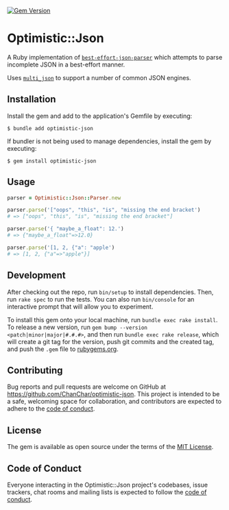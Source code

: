 [![Gem Version](https://badge.fury.io/rb/optimistic-json.svg)](https://badge.fury.io/rb/optimistic-json)

# Optimistic::Json

A Ruby implementation of [`best-effort-json-parser`](https://github.com/beenotung/best-effort-json-parser) which attempts to parse incomplete JSON in a best-effort manner.

Uses [`multi_json`](https://github.com/intridea/multi_json#supported-json-engines) to support a number of common JSON engines.

## Installation

Install the gem and add to the application's Gemfile by executing:

    $ bundle add optimistic-json

If bundler is not being used to manage dependencies, install the gem by executing:

    $ gem install optimistic-json

## Usage

```ruby
parser = Optimistic::Json::Parser.new

parser.parse('["oops", "this", "is", "missing the end bracket')
# => ["oops", "this", "is", "missing the end bracket"]

parser.parse('{ "maybe_a_float": 12.')
# => {"maybe_a_float"=>12.0}

parser.parse('[1, 2, {"a": "apple')
# => [1, 2, {"a"=>"apple"}]
```

## Development

After checking out the repo, run `bin/setup` to install dependencies. Then, run `rake spec` to run the tests. You can also run `bin/console` for an interactive prompt that will allow you to experiment.

To install this gem onto your local machine, run `bundle exec rake install`. To release a new version, run `gem bump --version <patch|minor|major|#.#.#>`, and then run `bundle exec rake release`, which will create a git tag for the version, push git commits and the created tag, and push the `.gem` file to [rubygems.org](https://rubygems.org).

## Contributing

Bug reports and pull requests are welcome on GitHub at https://github.com/ChanChar/optimistic-json. This project is intended to be a safe, welcoming space for collaboration, and contributors are expected to adhere to the [code of conduct](https://github.com/ChanChar/optimistic-json/blob/main/CODE_OF_CONDUCT.md).

## License

The gem is available as open source under the terms of the [MIT License](https://opensource.org/licenses/MIT).

## Code of Conduct

Everyone interacting in the Optimistic::Json project's codebases, issue trackers, chat rooms and mailing lists is expected to follow the [code of conduct](https://github.com/ChanChar/optimistic-json/blob/main/CODE_OF_CONDUCT.md).
